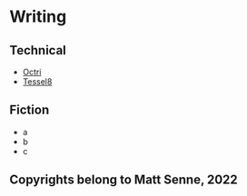 # Writing

## Technical

- [Octri](octri/octri.md)
- [Tessel8](/octri/tessel8.md)
  
## Fiction

- a
- b
- c

## Copyrights belong to Matt Senne, 2022
